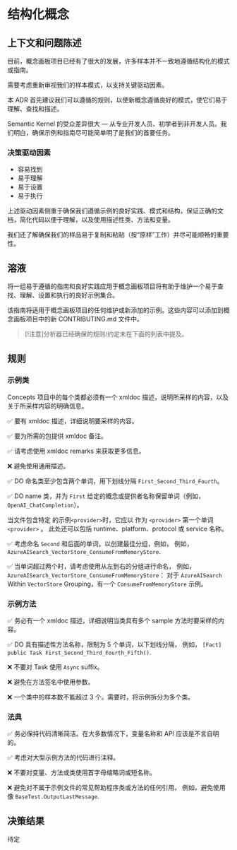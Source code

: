 
# 结构化概念

## 上下文和问题陈述

目前，概念画板项目已经有了很大的发展，许多样本并不一致地遵循结构化的模式或指南。

需要考虑重新审视我们的样本模式，以支持关键驱动因素。

本 ADR 首先建议我们可以遵循的规则，以使新概念遵循良好的模式，使它们易于理解、查找和描述。

Semantic Kernel 的受众差异很大 — 从专业开发人员、初学者到非开发人员。我们明白，确保示例和指南尽可能简单明了是我们的首要任务。

### 决策驱动因素

- 容易找到
- 易于理解
- 易于设置
- 易于执行

上述驱动因素侧重于确保我们遵循示例的良好实践、模式和结构，保证正确的文档，简化代码以便于理解，以及使用描述性类、方法和变量。

我们还了解确保我们的样品易于复制和粘贴（按“原样”工作）并尽可能顺畅的重要性。

## 溶液

将一组易于遵循的指南和良好实践应用于概念画板项目将有助于维护一个易于查找、理解、设置和执行的良好示例集合。

该指南将适用于概念画板项目的任何维护或新添加的示例。这些内容可以添加到概念画板项目中的新 CONTRIBUTING.md 文件中。

> [!注意]分析器已经确保的规则/约定未在下面的列表中提及。
> 
## 规则

### 示例类

Concepts 项目中的每个类都必须有一个 xmldoc 描述，说明所采样的内容，以及关于所采样内容的明确信息。

✅ 要有 xmldoc 描述，详细说明要采样的内容。

✅ 要为所需的包提供 xmldoc 备注。

✅ 请考虑使用 xmldoc remarks 来获取更多信息。

❌ 避免使用通用描述。

✅ DO 命名类至少包含两个单词，用下划线分隔 `First_Second_Third_Fourth`。

✅ DO name 类，并为 `First` 给定的概念或提供者名称保留单词（例如， `OpenAI_ChatCompletion`）。

当文件包含特定 的示例`<provider>`时，它应以 作为 `<provider>` 第一个单词 `<provider>` 。 此处还可以包括 runtime、platform、protocol 或 service 名称。

✅ 考虑命名 `Second` 和后面的单词，以创建最佳分组，例如， 
例如， `AzureAISearch_VectorStore_ConsumeFromMemoryStore`.

✅ 当单词超过两个时，请考虑使用从左到右的分组进行命名， 
例如， `AzureAISearch_VectorStore_ConsumeFromMemoryStore`： 对于 `AzureAISearch` Within `VectorStore` Grouping，有一个 `ConsumeFromMemoryStore` 示例。

### 示例方法

✅ 务必有一个 xmldoc 描述，详细说明当类具有多个 sample 方法时要采样的内容。

✅ DO 具有描述性方法名称，限制为 5 个单词，以下划线分隔， 
例如， `[Fact] public Task First_Second_Third_Fourth_Fifth()`.

❌ 不要对 Task 使用 `Async` suffix。

❌ 避免在方法签名中使用参数。

❌ 一个类中的样本数不能超过 3 个。需要时，将示例拆分为多个类。

### 法典

✅ 务必保持代码清晰简洁。在大多数情况下，变量名称和 API 应该是不言自明的。

✅ 考虑对大型示例方法的代码进行注释。

❌ 不要对变量、方法或类使用首字母缩略词或短名称。

❌ 避免对不属于示例文件的常见帮助程序类或方法的任何引用， 
例如，避免使用像 `BaseTest.OutputLastMessage`.

## 决策结果

待定

